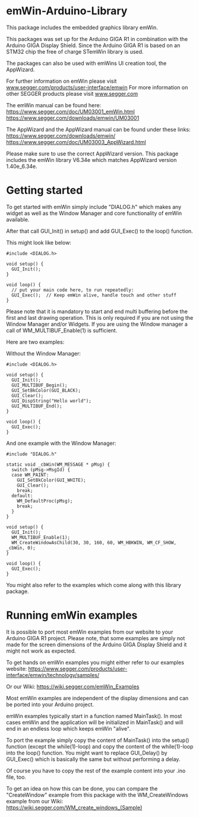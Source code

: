 # emWin-Arduino-Library
This package includes the embedded graphics library emWin.

This packages was set up for the Arduino GIGA R1 in combination with the Arduino GIGA Display Shield. Since the Arduino GIGA R1 is based on an STM32 chip the free of charge STemWin library is used.

The packages can also be used with emWins UI creation tool, the AppWizard.

For further information on emWin please visit www.segger.com/products/user-interface/emwin
For more information on other SEGGER products please visit www.segger.com

The emWin manual can be found here:
https://www.segger.com/doc/UM03001_emWin.html
https://www.segger.com/downloads/emwin/UM03001

The AppWizard and the AppWizard manual can be found under these links:
https://www.segger.com/downloads/emwin/
https://www.segger.com/doc/UM03003_AppWizard.html

Please make sure to use the correct AppWizard version. This package includes the emWin library V6.34e which matches AppWizard version 1.40e_6.34e.

# Getting started
To get started with emWin simply include "DIALOG.h" which makes any widget as well as the Window Manager and core functionality of emWin available.

After that call GUI_Init() in setup() and add GUI_Exec() to the loop() function.

This might look like below:

```
#include <DIALOG.h>

void setup() {
  GUI_Init();
}

void loop() {
  // put your main code here, to run repeatedly:
  GUI_Exec();  // Keep emWin alive, handle touch and other stuff
}
```

Please note that it is mandatory to start and end multi buffering before the first and last drawing operation. This is only required if you are not using the Window Manager and/or Widgets. If you are using the Window manager a call of WM_MULTIBUF_Enable(1) is sufficient.

Here are two examples:

Without the Window Manager:

```
#include <DIALOG.h>

void setup() {
  GUI_Init();
  GUI_MULTIBUF_Begin();
  GUI_SetBkColor(GUI_BLACK);
  GUI_Clear();
  GUI_DispString("Hello world");
  GUI_MULTIBUF_End();
}

void loop() {
  GUI_Exec();
}
```

And one example with the Window Manager:

```
#include "DIALOG.h"

static void _cbWin(WM_MESSAGE * pMsg) {
  switch (pMsg->MsgId) {
  case WM_PAINT:
    GUI_SetBkColor(GUI_WHITE);
    GUI_Clear();
    break;
  default:
    WM_DefaultProc(pMsg);
    break;
  }
}

void setup() {
  GUI_Init();
  WM_MULTIBUF_Enable(1);
  WM_CreateWindowAsChild(30, 30, 160, 60, WM_HBKWIN, WM_CF_SHOW, _cbWin, 0);
}

void loop() {
  GUI_Exec();
}
```

You might also refer to the examples which come along with this library package.

# Running emWin examples

It is possible to port most emWin examples from our website to your Arduino GIGA R1 project. Please note, that some examples are simply not made for the screen dimensions of the Arduino GIGA Display Shield and it might not work as expected.

To get hands on emWin examples you might either refer to our examples website:
https://www.segger.com/products/user-interface/emwin/technology/samples/

Or our Wiki:
https://wiki.segger.com/emWin_Examples

Most emWin examples are independent of the display dimensions and can be ported into your Arduino project.

emWin examples typically start in a function named MainTask(). In most cases emWin and the application will be initialized in MainTask() and will end in an endless loop which keeps emWin "alive".

To port the example simply copy the content of MainTask() into the setup() function (except the while(1)-loop) and copy the content of the while(1)-loop into the loop() function. You might want to replace GUI_Delay() by GUI_Exec() which is basically the same but without performing a delay.

Of course you have to copy the rest of the example content into your .ino file, too.

To get an idea on how this can be done, you can compare the "CreateWindow" example from this package with the WM_CreateWindows example from our Wiki:
https://wiki.segger.com/WM_create_windows_(Sample)

